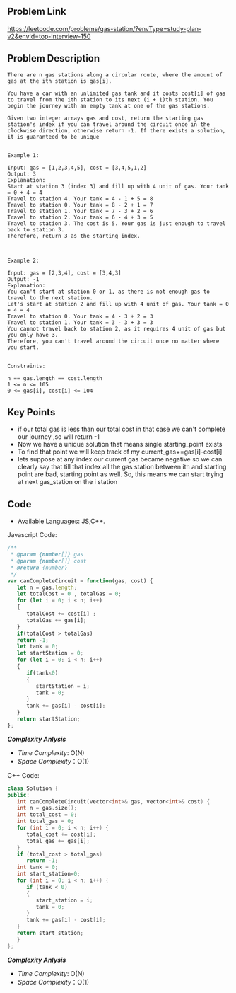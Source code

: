 ## Problem Link
https://leetcode.com/problems/gas-station/?envType=study-plan-v2&envId=top-interview-150

## Problem Description

```
There are n gas stations along a circular route, where the amount of gas at the ith station is gas[i].

You have a car with an unlimited gas tank and it costs cost[i] of gas to travel from the ith station to its next (i + 1)th station. You begin the journey with an empty tank at one of the gas stations.

Given two integer arrays gas and cost, return the starting gas station's index if you can travel around the circuit once in the clockwise direction, otherwise return -1. If there exists a solution, it is guaranteed to be unique


Example 1:

Input: gas = [1,2,3,4,5], cost = [3,4,5,1,2]
Output: 3
Explanation:
Start at station 3 (index 3) and fill up with 4 unit of gas. Your tank = 0 + 4 = 4
Travel to station 4. Your tank = 4 - 1 + 5 = 8
Travel to station 0. Your tank = 8 - 2 + 1 = 7
Travel to station 1. Your tank = 7 - 3 + 2 = 6
Travel to station 2. Your tank = 6 - 4 + 3 = 5
Travel to station 3. The cost is 5. Your gas is just enough to travel back to station 3.
Therefore, return 3 as the starting index.



Example 2:

Input: gas = [2,3,4], cost = [3,4,3]
Output: -1
Explanation:
You can't start at station 0 or 1, as there is not enough gas to travel to the next station.
Let's start at station 2 and fill up with 4 unit of gas. Your tank = 0 + 4 = 4
Travel to station 0. Your tank = 4 - 3 + 2 = 3
Travel to station 1. Your tank = 3 - 3 + 3 = 3
You cannot travel back to station 2, as it requires 4 unit of gas but you only have 3.
Therefore, you can't travel around the circuit once no matter where you start.


Constraints:

n == gas.length == cost.length
1 <= n <= 105
0 <= gas[i], cost[i] <= 104

```
## Key Points

- if our total gas is less than our total cost in that case we can't complete our journey ,so will return -1
- Now we have a unique solution that means single starting_point exists
- To find that point we will keep track of my current_gas+=gas[i]-cost[i]
- lets suppose at any index our current gas became negative so we can clearly say that till that index all the gas station between ith and starting point are bad, starting point as well.
So, this means we can start trying at next gas_station on the i station
## Code

- Available Languages: JS,C++.

Javascript Code:

```js
/**
 * @param {number[]} gas
 * @param {number[]} cost
 * @return {number}
 */
var canCompleteCircuit = function(gas, cost) {
   let n = gas.length;
   let totalCost = 0 , totalGas = 0;
   for (let i = 0; i < n; i++)
   {
      totalCost += cost[i] ;
      totalGas += gas[i];
   }
   if(totalCost > totalGas)
   return -1;
   let tank = 0;
   let startStation = 0;
   for (let i = 0; i < n; i++)
   {
      if(tank<0)
      {
         startStation = i;
         tank = 0;
      }
      tank += gas[i] - cost[i];
   }
   return startStation; 
};
```
**_Complexity Anlysis_**

- _Time Complexity_: O(N)
- _Space Complexity_：O(1)


C++ Code:

```cpp
class Solution {
public:
   int canCompleteCircuit(vector<int>& gas, vector<int>& cost) {
   int n = gas.size();
   int total_cost = 0;
   int total_gas = 0;
   for (int i = 0; i < n; i++) {
      total_cost += cost[i];
      total_gas += gas[i];
   }
   if (total_cost > total_gas)
      return -1;
   int tank = 0;
   int start_station=0;
   for (int i = 0; i < n; i++) {
      if (tank < 0)
      {
         start_station = i;
         tank = 0;
      }
      tank += gas[i] - cost[i];
   }
   return start_station;
   }
};
```

**_Complexity Anlysis_**

- _Time Complexity_: O(N)
- _Space Complexity_：O(1)